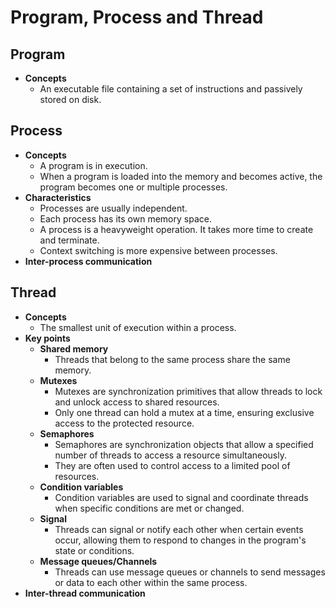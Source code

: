 # Program, Process and Thread

## Program
- **Concepts**
   - An executable file containing a set of instructions and passively stored on disk.

## Process
- **Concepts**
   - A program is in execution.
   - When a program is loaded into the memory and becomes active, the program becomes one or multiple processes.
- **Characteristics**
   - Processes are usually independent.
   - Each process has its own memory space.
   - A process is a heavyweight operation. It takes more time to create and terminate.
   - Context switching is more expensive between processes.
- **Inter-process communication**

## Thread
- **Concepts**
   - The smallest unit of execution within a process.
- **Key points**
   - **Shared memory**
      - Threads that belong to the same process share the same memory.
   - **Mutexes**
      - Mutexes are synchronization primitives that allow threads to lock and unlock access to shared resources.
      - Only one thread can hold a mutex at a time, ensuring exclusive access to the protected resource.
   - **Semaphores**
      - Semaphores are synchronization objects that allow a specified number of threads to access a resource simultaneously.
      - They are often used to control access to a limited pool of resources.
   - **Condition variables**
      - Condition variables are used to signal and coordinate threads when specific conditions are met or changed.
   - **Signal**
      - Threads can signal or notify each other when certain events occur, allowing them to respond to changes in the program's state or conditions.
   - **Message queues/Channels**
      - Threads can use message queues or channels to send messages or data to each other within the same process.
- **Inter-thread communication**
